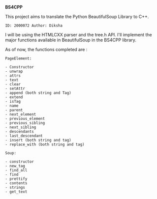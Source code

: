 **BS4CPP**

This project aims to translate the Python BeautifulSoup Library to C++. 

``ID: 2000072
Author: Diksha``

I will be using the HTMLCXX parser and the tree.h API. I'll implement the major functions available in BeautifulSoup in the BS4CPP library. 

As of now, the functions completed are :

    PageElement:
        
    - Constructor
    - unwrap
    - attrs
    - text
    - clear
    - setAttr
    - append (both string and Tag)
    - extend
    - isTag
    - name
    - parent
    - next_element
    - previous_element
    - previous_sibling
    - next_sibling
    - descendants
    - last_descendant
    - insert (both string and tag)
    - replace_with (both string and tag)
    
    Soup:   
    
    - constructor
    - new_tag
    - find_all
    - find
    - prettify
    - contents
    - strings
    - get_text
    
